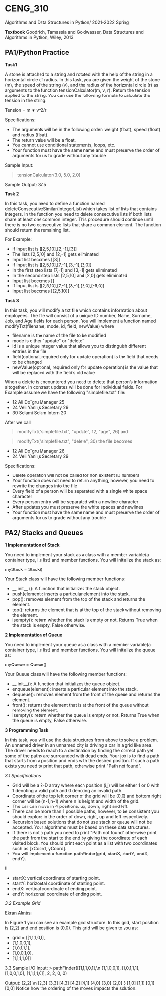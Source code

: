 # CENG_310
Algorithms and  Data Structures in Python/ 2021-2022 Spring

**Textbook** Goodrich, Tamassia and Goldwasser, Data Structures and Algorithms in Python, Wiley, 2013

## PA1/Python Practice

**Task1**

A stone is attached to a string and rotated with the help of the string in a horizontal circle of radius. In
this task, you are given the weight of the stone (m), the speed of the string (v), and the radius of the
horizontal circle (r) as arguments to the function tensionCalculator(m, v, r). Return the tension applied
to the string. You can use the following formula to calculate the tension in the string:

Tension = m ∗ v^2/r 

Specifications:
- The arguments will be in the following order: weight (float), speed (float) and radius (float).
- The return value will be a float.
- You cannot use conditional statements, loops, etc.
- Your function must have the same name and must preserve the order of arguments for us to grade
without any trouble

Sample Input:
> tensionCalculator(3.0, 5.0, 2.0)

Sample Output:
37.5

**Task 2**

In this task, you need to define a function named deleteConsecutiveSimilar(integerList) which takes list of
lists that contains integers. In the function you need to delete consecutive lists if both lists share at least
one common integer. This procedure should continue until there is no two consecutive lists that share a
common element. The function should return the remaining list.

For Example:
- If input list is [[2,5,10],[2,-1],[3]]
- The lists [2,5,10] and [2,-1] gets eliminated
- Input list becomes [[3]]
- If input list is [[2,5,10],[7,-1],[3,-1],[2,0]]
- In the first step lists [7,-1] and [3,-1] gets eliminated
- In the second step lists [2,5,10] and [2,0] gets eliminated
- Input list becomes []
- If input list is [[2,5,10],[7,-1],[3,-1],[2,0],[-5,0]]
- Input list becomes [[2,5,10]]

**Task 3**

In this task, you will modify a txt file which contains information about employees. The file will consist of
a unique ID number, Name, Surname, Job, and Age fields for each person. You will implement a function
named modifyTxt(filename, mode, id, field, newValue) where

- filename is the name of the file to be modified
- mode is either "update" or "delete"
- id is a unique integer value that allows you to distinguish different entries in the file
- field(optional, required only for update operation) is the field that needs to be changed
- newValue(optional, required only for update operation) is the value that will be replaced with the
field’s old value

When a delete is encountered you need to delete that person’s information altogether. In contrast updates
will be done for individual fields. For Example assume we have the following "simplefile.txt" file:
- 12 Ali Do˘gru Manager 25
- 24 Veli Yanlı¸s Secretary 29
- 30 Selami Selam Intern 20

After we call
> modifyTxt("simplefile.txt", "update", 12, "age", 26) and

> modifyTxt("simplefile.txt", "delete", 30) the file becomes

- 12 Ali Do˘gru Manager 26
- 24 Veli Yanlı¸s Secretary 29

Specifications:
- Delete operation will not be called for non existent ID numbers
- Your function does not need to return anything, however, you need to rewrite the changes into the
file
- Every field of a person will be separated with a single white space character
- Every person entry will be separated with a newline character
- After updates you must preserve the white spaces and newlines
- Your function must have the same name and must preserve the order of arguments for us to grade
without any trouble

## PA2/ Stacks and Queues

**1 Implementation of Stack**

You need to implement your stack as a class with a member variable(a container type, i.e list) and member
functions. You will initialize the stack as:

myStack = Stack()

Your Stack class will have the following member functions:
- __ init__ (): A function that initializes the stack object.
- push(element): inserts a particular element into the stack.
- pop(): removes element from the top of the stack and returns the element.
- top(): returns the element that is at the top of the stack without removing the element.
- isempty(): return whether the stack is empty or not. Returns True when the stack is empty, False
otherwise.


**2 Implementation of Queue**

You need to implement your queue as a class with a member variable(a container type, i.e list) and member
functions. You will initialize the queue as:

myQueue = Queue()

Your Queue class will have the following member functions:
- __ init__(): A function that initializes the queue object.
- enqueue(element): inserts a particular element into the stack.
- dequeue(): removes element from the front of the queue and returns the element.
- front(): returns the element that is at the front of the queue without removing the element.
- isempty(): return whether the queue is empty or not. Returns True when the queue is empty, False
otherwise.

**3 Programming Task**

In this task, you will use the data structures from above to solve a problem. An unnamed driver in an
unnamed city is driving a car in a grid like area. The driver needs to reach to a destination by finding the
correct path yet some of the paths are surrounded with dead ends. Your job is to find a path that starts
from a position and ends with the desired position. If such a path exists you need to print that path,
otherwise print "Path not found".

*3.1 Specifications*

- Grid will be a 2-D array where each position (i,j) will be either 1 or 0 with 1 denoting a valid path
and 0 denoting an invalid path.
- Coordinate of the top left corner of the grid will be (0,0) and bottom right corner will be (n-1,n-1)
where n is height and width of the grid.
- The car can move in 4 positions: up, down, right and left.
- There can be more than 1 possible paths, however, to be consistent you should explore in the order
of down, right, up and left respectively.
- Recursion based solutions that do not use stack or queue will not be accepted. Your algorithms
must be based on these data structures.
- If there is not a path you need to print "Path not found" otherwise print the path from the start to
the end by giving the coordinate of each visited block. You should print each point as a list with
two coordinates such as [xCoord, yCoord].
- You will implement a function pathFinder(grid, startX, startY, endX, endY).

!!
* startX: vertical coordinate of starting point.
* startY: horizontal coordinate of starting point.
* endX: vertical coordinate of ending point.
* endY: horizontal coordinate of ending point.

*3.2 Example Grid*

[Ekran Alıntısı](https://user-images.githubusercontent.com/103535917/192721333-2f49fb05-dd95-45c8-9887-95c50db2ba4a.PNG)

In Figure 1 you can see an example grid structure. In this grid, start position is (2,2) and end position is
(0,0). This grid will be given to you as:

- grid = [[1,1,1,0,1],
- [1,1,0,0,1],
- [1,0,1,1,1],
- [1,0,0,1,0],
- [1,1,1,1,0]]

3.3 Sample I/O
Input:
\> pathFinder([[1,1,1,0,1],\n
[1,1,0,0,1],
[1,0,1,1,1],
[1,0,0,1,0],
[1,1,1,1,0]], 2, 2, 0, 0)

Output:
[2,2] \n
[2,3]
[3,3]
[4,3]
[4,2]
[4,1]
[4,0]
[3,0]
[2,0]
3
[1,0]
[1,1]
[0,1]
[0,0]
Notice how the ordering of the moves impacts the solution.
